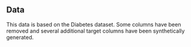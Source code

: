 Data
----

This data is based on the Diabetes dataset. Some columns have been removed and several additional target columns have been synthetically generated.



